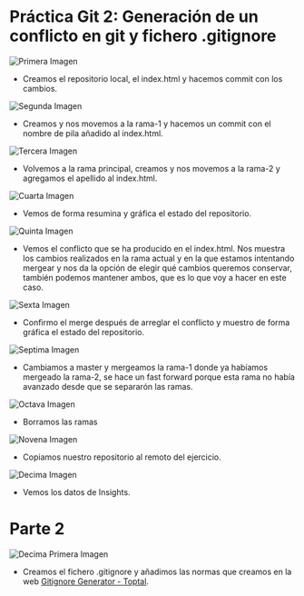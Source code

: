 # Práctica Git 2: Generación de un conflicto en git y fichero .gitignore

![Primera Imagen](/img/img1.png)

- Creamos el repositorio local, el index.html y hacemos commit con los cambios.

![Segunda Imagen](/img/img2.png)

- Creamos y nos movemos a la rama-1 y hacemos un commit con el nombre de pila añadido al index.html.

![Tercera Imagen](/img/img3.png)

- Volvemos a la rama principal, creamos y nos movemos a la rama-2 y agregamos el apellido al index.html.

![Cuarta Imagen](/img/img4.png)

- Vemos de forma resumina y gráfica el estado del repositorio.

![Quinta Imagen](/img/img5.png)

- Vemos el conflicto que se ha producido en el index.html. Nos muestra los cambios realizados en la rama actual y en la que estamos intentando mergear y nos da la opción de elegir qué cambios queremos conservar, también podemos mantener ambos, que es lo que voy a hacer en este caso.

![Sexta Imagen](/img/img6.png)

- Confirmo el merge después de arreglar el conflicto y muestro de forma gráfica el estado del repositorio.

![Septima Imagen](/img/img7.png)

- Cambiamos a master y mergeamos la rama-1 donde ya habíamos mergeado la rama-2, se hace un fast forward porque esta rama no había avanzado desde que se separarón las ramas.

![Octava Imagen](/img/img8.png)

- Borramos las ramas

![Novena Imagen](/img/img9.png)

- Copiamos nuestro repositorio al remoto del ejercicio.

![Decima Imagen](/img/img10.png)

- Vemos los datos de Insights.

# Parte 2

![Decima Primera Imagen](/img/img11.png)

- Creamos el fichero .gitignore y añadimos las normas que creamos en la web [Gitignore Generator - Toptal](https://www.toptal.com/developers/gitignore).